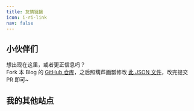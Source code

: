 ```yaml
---
title: 友情链接
icon: i-ri-link
nav: false
---
```


<!-- markdownlint-disable MD033 -->

## 小伙伴们

<YunLinks links="/links/friends.json" :random="false" />

<div class="text-center">

想出现在这里，或者更正信息吗？  
Fork 本 Blog 的 <a href="https://github.com/lgc2333/blog" target="_blank">GitHub 仓库</a>，之后照葫芦画瓢修改 <a href="https://github.com/lgc2333/blog/blob/master/public/links/friends.json" target="_blank">此 JSON 文件</a>，改完提交 PR 即可~

</div>

## 我的其他站点

<YunLinks links="/links/self.json" :random="false" />
